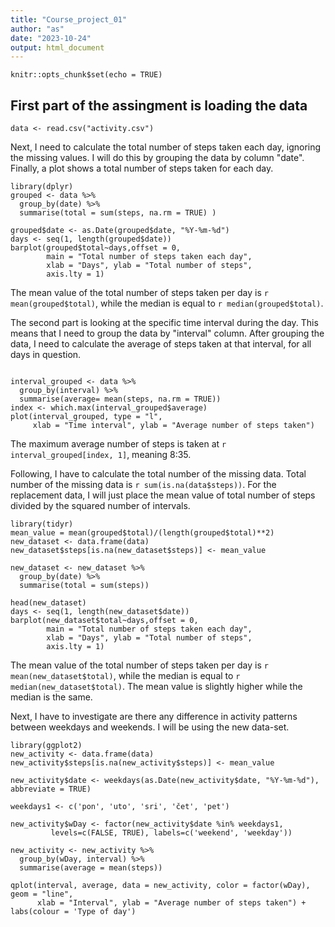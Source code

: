 ```yaml
---
title: "Course_project_01"
author: "as"
date: "2023-10-24"
output: html_document
---
```


```{r setup, include=FALSE}
knitr::opts_chunk$set(echo = TRUE)
```

## First part of the assingment is loading the data

```{r loading}
data <- read.csv("activity.csv")
```

Next, I need to calculate the total number of steps taken each day, ignoring the missing values.
I will do this by grouping the data by column "date".
Finally, a plot shows a total number of steps taken for each day.

```{r grouping data}
library(dplyr)
grouped <- data %>%
  group_by(date) %>%
  summarise(total = sum(steps, na.rm = TRUE) )

grouped$date <- as.Date(grouped$date, "%Y-%m-%d")
days <- seq(1, length(grouped$date))
barplot(grouped$total~days,offset = 0, 
        main = "Total number of steps taken each day",
        xlab = "Days", ylab = "Total number of steps",
        axis.lty = 1)
```

The mean value of the total number of steps taken per day is `r mean(grouped$total)`, while the median is equal to `r median(grouped$total)`.

The second part is looking at the specific time interval during the day. This means that I need to group the data by "interval" column. After grouping the data, I need to calculate the average of steps taken at that interval, for all days in question.

```{r Average daily activity pattern}

interval_grouped <- data %>%
  group_by(interval) %>%
  summarise(average= mean(steps, na.rm = TRUE))
index <- which.max(interval_grouped$average)
plot(interval_grouped, type = "l", 
     xlab = "Time interval", ylab = "Average number of steps taken")
```
The maximum average number of steps is taken at `r interval_grouped[index, 1]`, meaning 8:35.

Following, I have to calculate the total number of the missing data. Total number of the missing data is `r sum(is.na(data$steps))`.
For the replacement data, I will just place the mean value of total number of steps divided by the squared number of intervals.

```{r Replacing missing data}
library(tidyr)
mean_value = mean(grouped$total)/(length(grouped$total)**2)
new_dataset <- data.frame(data)
new_dataset$steps[is.na(new_dataset$steps)] <- mean_value

new_dataset <- new_dataset %>%
  group_by(date) %>%
  summarise(total = sum(steps))

head(new_dataset)
days <- seq(1, length(new_dataset$date))
barplot(new_dataset$total~days,offset = 0, 
        main = "Total number of steps taken each day",
        xlab = "Days", ylab = "Total number of steps",
        axis.lty = 1)
```

The mean value of the total number of steps taken per day is `r mean(new_dataset$total)`, while the median is equal to `r median(new_dataset$total)`. The mean value is slightly higher while the median is the same.

Next, I have to investigate are there any difference in activity patterns between weekdays and weekends. I will be using the new data-set.

```{r Weekdays vs weekends}
library(ggplot2)
new_activity <- data.frame(data)
new_activity$steps[is.na(new_activity$steps)] <- mean_value

new_activity$date <- weekdays(as.Date(new_activity$date, "%Y-%m-%d"), abbreviate = TRUE)

weekdays1 <- c('pon', 'uto', 'sri', 'čet', 'pet')

new_activity$wDay <- factor(new_activity$date %in% weekdays1, 
         levels=c(FALSE, TRUE), labels=c('weekend', 'weekday'))

new_activity <- new_activity %>%
  group_by(wDay, interval) %>%
  summarise(average = mean(steps))

qplot(interval, average, data = new_activity, color = factor(wDay), geom = "line",
      xlab = "Interval", ylab = "Average number of steps taken") + labs(colour = 'Type of day')